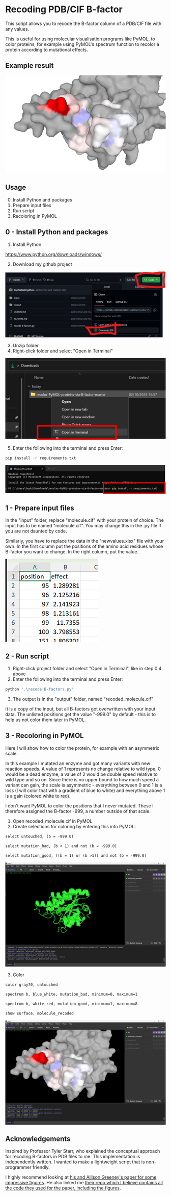 # Recoding PDB/CIF B-factor

This script allows you to recode the B-factor column of a PDB/CIF file with any values.

This is useful for using molecular visualisation programs like PyMOL, to color proteins, for example using PyMOL's spectrum function to recolor a protein according to mutational effects.

## Example result
![example output](images/0%20example%20output.png)

## Usage
0. Install Python and packages
1. Prepare input files
2. Run script
3. Recoloring in PyMOL

## 0 - Install Python and packages
1. Install Python

https://www.python.org/downloads/windows/

2. Download my github project

![download project](images/1%20download.png)

3. Unzip folder
4. Right-click folder and select "Open in Terminal"

![open in terminal](images/2%20CMD.png)

5. Enter the following into the terminal and press Enter:
```bash
pip install -r requirements.txt
```
![reqs](images/3%20reqs.png)

## 1 - Prepare input files
In the "input" folder, replace "molecule.cif" with your protein of choice. The input has to be named "molecule.cif". You may change this in the .py file if you are not daunted by code.

Similarly, you have to replace the data in the "newvalues.xlsx" file with your own. In the first column put the positions of the amino acid residues whose B-factor you want to change. In the right column, put the value.

![input](images/4%20input.png)

## 2 - Run script
1. Right-click project folder and select "Open in Terminal", like in step 0.4 above
2. Enter the following into the terminal and press Enter:
```bash
python '.\recode B-factors.py'
```
3. The output is in the "output" folder, named "recoded_molecule.cif"

It is a copy of the input, but all B-factors got overwritten with your input data. The unlisted positions get the value "-999.0" by default - this is to help us not color them later in PyMOL.

## 3 - Recoloring in PyMOL
Here I will show how to color the protein, for example with an asymmetric scale.

In this example I mutated an enzyme and got many variants with new reaction speeds. A value of 1 represents no change relative to wild type, 0 would be a dead enzyme, a value of 2 would be double speed relative to wild type and so on. Since there is no upper bound to how much speed a variant can gain, the scale is asymmetric - everything between 0 and 1 is a loss (I will color that with a gradient of blue to white) and everything above 1 is a gain (colored white to red).

I don't want PyMOL to color the positions that I never mutated. These I therefore assigned the B-factor -999, a number outside of that scale.

1. Open recoded_molecule.cif in PyMOL
2. Create selections for coloring by entering this into PyMOL:
```
select untouched, (b = -999.0) 
```
```
select mutation_bad, (b < 1) and not (b = -999.0)
```
```
select mutation_good, ((b = 1) or (b >1)) and not (b = -999.0)
```
![pymol selections](images/5%20pymol%20selections.png)


3. Color
```
color gray70, untouched
```
```
spectrum b, blue_white, mutation_bad, minimum=0, maximum=1
```
```
spectrum b, white_red, mutation_good, minimum=1, maximum=8
```
```
show surface, molecule_recoded
```
![pymol coloring result](images/6%20pymol%20color%20result.png)

## Acknowledgements
Inspired by Professor Tyler Starr, who explained the conceptual approach for recoding B-factors in PDB files to me. This implementation is independently written. I wanted to make a lightweight script that is non-programmer friendly.

I highly recommend looking at [his and Allison Greeney's paper for some impressive figures](https://doi.org/10.1016/j.cell.2020.08.012). He also linked me [their repo which I believe contains all the code they used for the paper, including the figures](https://github.com/jbloomlab/SARS-CoV-2-RBD_DMS/blob/master/results/summary/structure_function.md). 